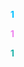 <span style="color: rgb(0,191,255);">**1**</span>

<span style="color: rgb(238,130,238);">**1**</span>

<span style="color: rgb(32,178,170);">**1**</span> 
